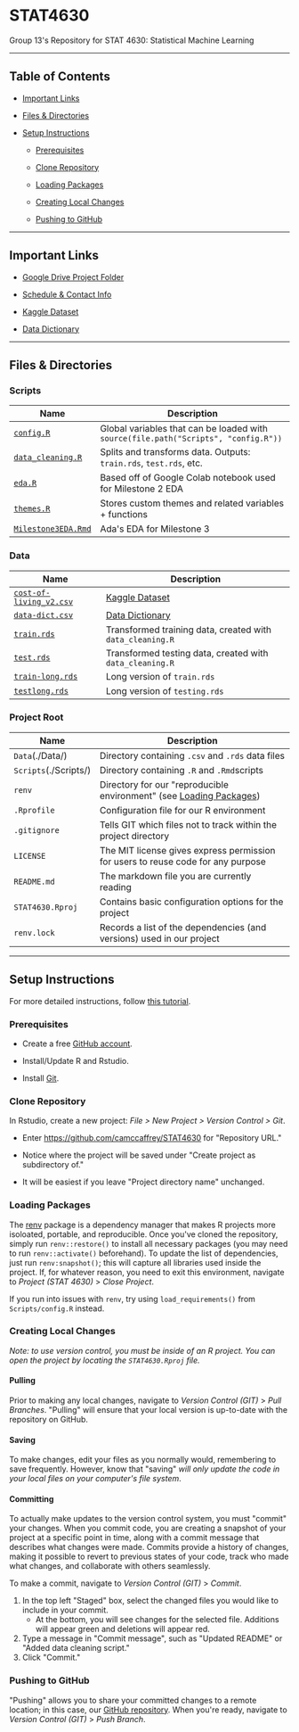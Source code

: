 # STAT4630

Group 13's Repository for STAT 4630: Statistical Machine Learning

------------------------------------------------------------------------

## Table of Contents

-   [Important Links](#important-links)

-   [Files & Directories](#files--directories)

-   [Setup Instructions](#setup-instructions)

    -   [Prerequisites](#prerequisites)

    -   [Clone Repository](#clone-repository)

    -   [Loading Packages](#loading-packages) 

    -   [Creating Local Changes](#creating-local-changes)

    -   [Pushing to GitHub](#pushing-to-github)

------------------------------------------------------------------------

## Important Links

-   [Google Drive Project Folder](https://drive.google.com/drive/folders/188y8UtK8QoEAMdiTjjkhtXyP0BsFcb4z)

-   [Schedule & Contact Info](https://docs.google.com/spreadsheets/d/12F8hKwLkV5tnXcsUE9qrD-ibVNVBkb0jPGl12eB_yXY)

-   [Kaggle Dataset](https://www.kaggle.com/datasets/mvieira101/global-cost-of-living)

-   [Data Dictionary](https://docs.google.com/spreadsheets/d/1kLACSfz_Ong4xYVKJl5fUlyfeKf7uE2nLWon1aV8aCE)

------------------------------------------------------------------------

## Files & Directories

### Scripts
| Name                                             | Description                                                                         |
|--------------------------------------------------|-------------------------------------------------------------------------------------|
| [`config.R`](Scripts/config.R)                   | Global variables that can be loaded with `source(file.path("Scripts", "config.R"))` |
| [`data_cleaning.R`](Scripts/data_cleaning.R)     | Splits and transforms data. Outputs: `train.rds`, `test.rds`, etc.                  |
| [`eda.R`](Scripts/eda.R)                         | Based off of Google Colab notebook used for Milestone 2 EDA                         |
| [`themes.R`](Scripts/themes.R)                   | Stores custom themes and related variables + functions                              |
| [`‎Milestone3EDA.Rmd`](Scripts/Milestone3EDA.Rmd) | Ada's EDA for Milestone 3                                                           |

### Data
| Name                                                  | Description                                                                                            |
|-------------------------------------------------------|--------------------------------------------------------------------------------------------------------|
| [`cost-of-living_v2.csv`](Data/cost-of-living_v2.csv) | [Kaggle Dataset](https://www.kaggle.com/datasets/mvieira101/global-cost-of-living)                     |
| [`data-dict.csv`](Data/data-dict.csv)                 | [Data Dictionary](https://docs.google.com/spreadsheets/d/1kLACSfz_Ong4xYVKJl5fUlyfeKf7uE2nLWon1aV8aCE) |
| [`train.rds`](Data/train.rds)                         | Transformed training data, created with `data_cleaning.R`                                              |
| [`test.rds`](Data/test.rds)                           | Transformed testing data, created with `data_cleaning.R`                                               |
| [`train-long.rds`](Data/train-long.rds)               | Long version of `train.rds`                                                                            |
| [`testlong.rds`](Data/test-long.rds)                  | Long version of `testing.rds`                                                                          |

### Project Root
| Name               | Description                                                                              |
|--------------------|------------------------------------------------------------------------------------------|
| `Data`(./Data/)       | Directory containing `.csv` and `.rds` data files                                        |
| `Scripts`(./Scripts/) | Directory containing `.R` and `.Rmd`scripts                                              |
| `renv`             | Directory for our "reproducible environment" (see [Loading Packages](#loading-packages)) |
| `.Rprofile`        | Configuration file for our R environment                                                 |
| `.gitignore`       | Tells GIT which files not to track within the project directory                          |
| `LICENSE`          | The MIT license gives express permission for users to reuse code for any purpose         |
| `README.md`        | The markdown file you are currently reading                                              |
| `STAT4630.Rproj`   | Contains basic configuration options for the project                                     |
| `renv.lock`        | Records a list of the dependencies (and versions) used in our project                    |

------------------------------------------------------------------------

## Setup Instructions

For more detailed instructions, follow [this tutorial](https://happygitwithr.com/rstudio-git-github.html).

### Prerequisites

-   Create a free [GitHub account](https://github.com/join).

-   Install/Update R and Rstudio.

-   Install [Git](https://git-scm.com/downloads).

### Clone Repository

In Rstudio, create a new project: *File \> New Project \> Version Control \> Git*.

-   Enter <https://github.com/camccaffrey/STAT4630> for "Repository URL."

-   Notice where the project will be saved under "Create project as subdirectory of."

-   It will be easiest if you leave "Project directory name" unchanged.

### Loading Packages

The [renv](https://posit.co/blog/renv-project-environments-for-r/) package is a dependency manager that makes R projects more isoloated, portable, and reproducible. Once you've cloned the repository, simply run `renv::restore()` to install all necessary packages (you may need to run `renv::activate()` beforehand). To update the list of dependencies, just run `renv:snapshot()`; this will capture all libraries used inside the project. If, for whatever reason, you need to exit this environment, navigate to *Project (STAT 4630)* > *Close Project*.

If you run into issues with `renv`, try using `load_requirements()` from `Scripts/config.R` instead.

### Creating Local Changes

*Note: to use version control, you must be inside of an R project. You can open the project by locating the `STAT4630.Rproj` file.*

#### Pulling

Prior to making any local changes, navigate to *Version Control (GIT)* \> *Pull Branches*. "Pulling" will ensure that your local version is up-to-date with the repository on GitHub.

#### Saving

To make changes, edit your files as you normally would, remembering to save frequently. However, know that "saving" *will only update the code in your local files on your computer's file system*.

#### Committing

To actually make updates to the version control system, you must "commit" your changes. When you commit code, you are creating a snapshot of your project at a specific point in time, along with a commit message that describes what changes were made. Commits provide a history of changes, making it possible to revert to previous states of your code, track who made what changes, and collaborate with others seamlessly.

To make a commit, navigate to *Version Control (GIT)* \> *Commit*.

1.  In the top left "Staged" box, select the changed files you would like to include in your commit.
    -   At the bottom, you will see changes for the selected file. Additions will appear green and deletions will appear red.
2.  Type a message in "Commit message", such as "Updated README" or "Added data cleaning script."
3.  Click "Commit."

### Pushing to GitHub

"Pushing" allows you to share your committed changes to a remote location; in this case, our [GitHub repository](https://github.com/camccaffrey/STAT4630). When you're ready, navigate to *Version Control (GIT)* \> *Push Branch*.
